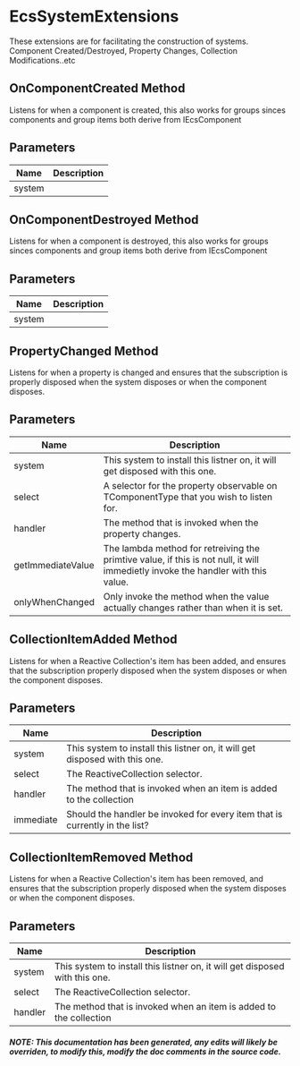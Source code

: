 # EcsSystemExtensions
These extensions are for facilitating the construction of systems. Component Created/Destroyed, Property Changes, Collection Modifications..etc


## OnComponentCreated Method
Listens for when a component is created, this also works for groups sinces components and group items both derive from IEcsComponent
## Parameters
|Name | Description|
|-----|------------|
|system||
## OnComponentDestroyed Method
Listens for when a component is destroyed, this also works for groups sinces components and group items both derive from IEcsComponent
## Parameters
|Name | Description|
|-----|------------|
|system||
## PropertyChanged Method
Listens for when a property is changed and ensures that the subscription is properly disposed when the system disposes or when the component disposes.
## Parameters
|Name | Description|
|-----|------------|
|system|This system to install this listner on, it will get disposed with this one.|
|select|A selector for the property observable on TComponentType that you wish to listen for.|
|handler|The method that is invoked when the property changes.|
|getImmediateValue|The lambda method for retreiving the primtive value, if this is not null, it will immedietly invoke the handler with this value.|
|onlyWhenChanged|Only invoke the method when the value actually changes rather than when it is set.|
## CollectionItemAdded Method
Listens for when a Reactive Collection's item has been added, and ensures that the subscription properly disposed when the system disposes or when the component disposes.
## Parameters
|Name | Description|
|-----|------------|
|system|This system to install this listner on, it will get disposed with this one.|
|select|The ReactiveCollection selector.|
|handler|The method that is invoked when an item is added to the collection|
|immediate|Should the handler be invoked for every item that is currently in the list?|
## CollectionItemRemoved Method
Listens for when a Reactive Collection's item has been removed, and ensures that the subscription properly disposed when the system disposes or when the component disposes.
## Parameters
|Name | Description|
|-----|------------|
|system|This system to install this listner on, it will get disposed with this one.|
|select|The ReactiveCollection selector.|
|handler|The method that is invoked when an item is added to the collection|
##### NOTE: This documentation has been generated, any edits will likely be overriden, to modify this, modify the doc comments in the source code.
